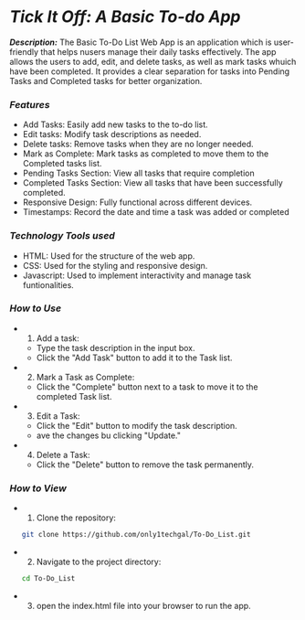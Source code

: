 # ***Tick It Off: A Basic To-do App***

***Description:***
The Basic To-Do List Web App is an application which is user-friendly that helps nusers manage their daily tasks effectively. The app allows the users to add, edit, and delete tasks, as well as mark tasks whuich have been completed. It provides a clear separation for tasks into Pending Tasks and Completed tasks for better organization.

### ***Features***
- Add Tasks: Easily add new tasks to the to-do list.
- Edit tasks: Modify task descriptions as needed.
- Delete tasks: Remove tasks when they are no longer needed.
- Mark as Complete: Mark tasks as completed to move them to the Completed tasks list.
- Pending Tasks Section: View all tasks that require completion
- Completed Tasks Section: View all tasks that have been successfully completed.
- Responsive Design: Fully functional across different devices.
- Timestamps: Record the date and time a task was added or completed

### ***Technology Tools used***
- HTML: Used for the structure of the web app.
- CSS: Used for the styling and responsive design.
- Javascript: Used to implement interactivity and manage task funtionalities.

### ***How to Use***
- 1. Add a task:
    - Type the task description in the input box.
    - Click the "Add Task" button to add it to the Task list.
- 2. Mark a Task as Complete:
    - Click the "Complete" button next to a task to move it to the completed Task list.
- 3. Edit a Task:
    - Click the "Edit" button to modify the task description.
    - ave the changes bu clicking "Update."
- 4. Delete a Task:
    - Click the "Delete" button to remove the task permanently.

### ***How to View***
- 1. Clone the repository:
```bash
   git clone https://github.com/only1techgal/To-Do_List.git
```
- 2. Navigate to the project directory:
```bash
   cd To-Do_List
```
- 3. open the index.html file into your browser to run the app.
